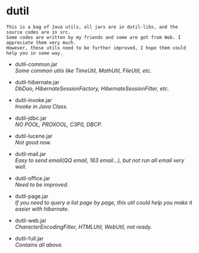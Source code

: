 dutil
=
    This is a bag of Java utils, all jars are in dutil-libs, and the source codes are in src.
    Some codes are written by my friends and some are got from Web. I appreciate them very much. 
    However, these utils need to be further improved, I hope them could help you in some way. 
    
    
 - dutil-common.jar<br>
        *Some common utils like TimeUtil, MathUtil, FileUtil, etc.* 
 
 - dutil-hibernate.jar<br>
        *DbDao, HibernateSessionFactory, HibernateSessionFilter, etc.* 
 
 - dutil-invoke.jar<br>
        *Invoke in Java Class.* 

 - dutil-jdbc.jar<br>
        *NO POOL, PROXOOL, C3P0, DBCP.* 

 - dutil-lucene.jar<br>
        *Not good now.* 

 - dutil-mail.jar<br>
        *Easy to send email(QQ email, 163 email...), but not run all email very well.* 

 - dutil-office.jar<br>
        *Need to be improved.* 

 - dutil-page.jar<br>
        *If you need to query a list page by page, this util could help you make it easier with hibernate.* 
 
 - dutil-web.jar<br>
        *CharacterEncodingFilter, HTMLUtil, WebUtil, not ready.* 
 
 -  dutil-full.jar<br>
        *Contains all above.* 
